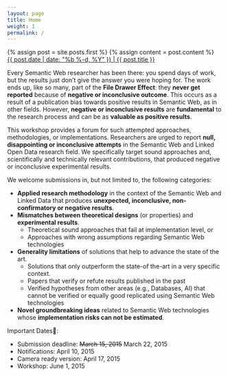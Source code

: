 ```yaml
---
layout: page
title: Home
weight: 1
permalink: /
---
```

<div class="blog-index">  
{% assign post = site.posts.first %}
{% assign content = post.content %}
<div class="entry-title"><a href="{{ root_url }}{{ post.url }}">{{ post.date | date: "%b %-d, %Y" }} | {{ post.title }}</a></div>
</div>

Every Semantic Web researcher has been there: you spend days of work, but the results just don’t give the answer you were hoping for. The work ends up, like so many, part of the **File Drawer Effect**: they **never get reported** because of **negative or inconclusive outcome**. This occurs as a result of a publication bias towards positive results in Semantic Web, as in other fields. However, **negative or inconclusive results** are **fundamental** to the research process and can be as **valuable as positive results**.

This workshop provides a forum for such attempted approaches, methodologies, or implementations. Researchers are urged to report **null, disappointing or inconclusive attempts** in the Semantic Web and Linked Open Data research field. We specifically target sound approaches and, scientifically and technically relevant contributions, that produced negative or inconclusive experimental results.

We welcome submissions in, but not limited to, the following categories:

- **Applied research methodology** in the context of the Semantic Web and Linked Data that produces **unexpected, inconclusive, non-confirmatory or negative results**.
- **Mismatches between theoretical designs** (or properties) and **experimental results**.
  - Theoretical sound approaches that fail at implementation level, or
  - Approaches with wrong assumptions regarding Semantic Web technologies
- **Generality limitations** of solutions that help to advance the state of the art.
  - Solutions that only outperform the state-of the-art in a very specific context.
  - Papers that verify or refute results published in the past
  - Verified hypotheses from other areas (e.g., Databases, AI) that cannot be verified or equally good replicated using Semantic Web technologies
- **Novel groundbreaking ideas** related to Semantic Web technologies whose **implementation risks can not be estimated**.

Important Dates:

- Submission deadline: <del>March 15, 2015</del> March 22, 2015
- Notifications: April 10, 2015
- Camera ready version: April 17, 2015
- Workshop: June 1, 2015
